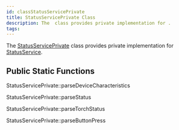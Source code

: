 ```yaml
---
id: classStatusServicePrivate
title: StatusServicePrivate Class
description: The  class provides private implementation for .
tags:
---
```

The [StatusServicePrivate](classStatusServicePrivate) class provides private implementation for [StatusService](classStatusService).



## Public Static Functions



StatusServicePrivate::parseDeviceCharacteristics



StatusServicePrivate::parseStatus



StatusServicePrivate::parseTorchStatus



StatusServicePrivate::parseButtonPress




